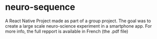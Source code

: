 # neuro-sequence

A React Native Project made as part of a group project. The goal was to create a large scale neuro-science experiment in a smartphone app. For more info, the full repport is available in French (the .pdf file)
